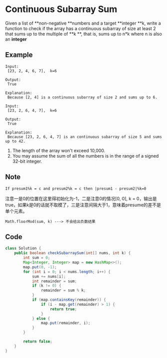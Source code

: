 # Continuous Subarray Sum

Given a list of **non-negative **numbers and a target **integer **k, write a function to check if the array has a continuous subarray of size at least 2 that sums up to the multiple of **k **, that is, sums up to n\*k where n is also an **integer**

## Example

```
Input:
 [23, 2, 4, 6, 7],  k=6

Output:
 True

Explanation:
 Because [2, 4] is a continuous subarray of size 2 and sums up to 6.
```

```
Input:
 [23, 2, 6, 4, 7],  k=6

Output:
 True

Explanation:
 Because [23, 2, 6, 4, 7] is an continuous subarray of size 5 and sums up to 42.
```

1. The length of the array won't exceed 10,000.
2. You may assume the sum of all the numbers is in the range of a signed 32-bit integer.

## Note

`If presum1%k = c and presum2%k = c then |presum1 - presum2|%k=0`

注意一是0的位置在这里得初始化为-1，二是注意0的情况\[0, 0], k = 0，输出是true，如果k是0的话就不取模了，三是注意间隔大于1，意味着presume的差不是单个元素。

```
Math.floorMod(sum, k) ---> 不会给出负数结果
```

## Code

```java
class Solution {
    public boolean checkSubarraySum(int[] nums, int k) {
        int sum = 0;
        Map<Integer, Integer> map = new HashMap<>();
        map.put(0, -1);
        for (int i = 0; i < nums.length; i++) {
            sum += nums[i];
            int remainder = sum;
            if (k != 0) {
                remainder = sum % k;
            } 
            if (map.containsKey(remainder)) {
                if (i - map.get(remainder) > 1) {
                    return true;
                }
            } else {
                map.put(remainder, i);
            }
        }

        return false;
    }
}
```
